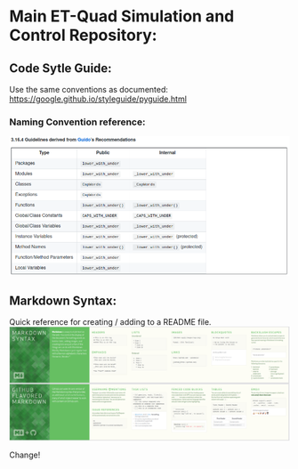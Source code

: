 #  Main ET-Quad Simulation and Control Repository:

## Code Sytle Guide:
Use the same conventions as documented: https://google.github.io/styleguide/pyguide.html

### Naming Convention reference:
![Naming Reference](/images/naming_convention_reference.png)

## Markdown Syntax:
Quick reference for creating / adding to a README file.
![Markdown Reference](/images/markdown_reference.png)

Change!